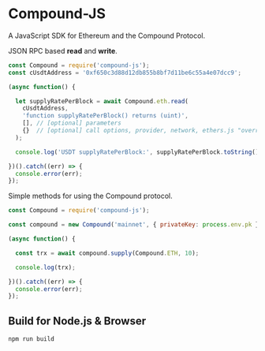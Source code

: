# Compound-JS

A JavaScript SDK for Ethereum and the Compound Protocol.

JSON RPC based **read** and **write**.

```js
const Compound = require('compound-js');
const cUsdtAddress = '0xf650c3d88d12db855b8bf7d11be6c55a4e07dcc9';

(async function() {

  let supplyRatePerBlock = await Compound.eth.read(
    cUsdtAddress,
    'function supplyRatePerBlock() returns (uint)',
    [], // [optional] parameters
    {}  // [optional] call options, provider, network, ethers.js "overrides"
  );

  console.log('USDT supplyRatePerBlock:', supplyRatePerBlock.toString());

})().catch((err) => {
  console.error(err);
});
```

Simple methods for using the Compound protocol.

```js
const Compound = require('compound-js');

const compound = new Compound('mainnet', { privateKey: process.env.pk });

(async function() {

  const trx = await compound.supply(Compound.ETH, 10);

  console.log(trx);

})().catch((err) => {
  console.error(err);
});
```

## Build for Node.js & Browser

```
npm run build
```
